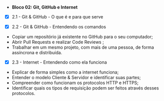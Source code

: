 * <strong> Bloco 02: Git, GitHub e Internet</strong>
 - [x] 2.1 - Git & GitHub - O que é e para que serve
 
 - [x] 2.2 - Git & GitHub - Entendendo os comandos
 * Copiar um repositório já existente no GitHub para o seu computador;
 * Abrir Pull Requests e realizar Code Reviews ;
 * Trabalhar em um mesmo projeto, com mais de uma pessoa, de forma assíncrona e distribuída.
 - [x] 2.3 - Internet - Entendendo como ela funciona
 * Explicar de forma simples como a internet funciona;
 * Entender o modelo Cliente & Servidor e identificar suas partes;
 * Compreender como funcionam os protocolos HTTP e HTTPS;
 * Identificar quais os tipos de requisição podem ser feitos através desses protocolos.

